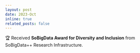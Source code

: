 ```yaml
---
layout: post
date: 2023-Oct
inline: true
related_posts: false
---
```


🏆 Received <b>SoBigData Award for Diversity and Inclusion</b> from SoBigData++ Research Infrastructure.




